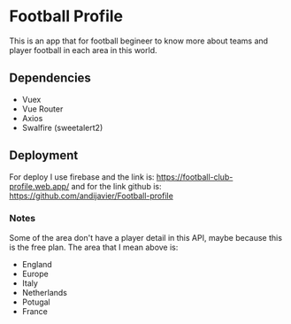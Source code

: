 # Football Profile
This is an app that for football begineer to know more about teams and player football in each area in this world.

## Dependencies
- Vuex
- Vue Router
- Axios
- Swalfire (sweetalert2)

## Deployment
For deploy I use firebase and the link is: 
https://football-club-profile.web.app/
and for the link github is: https://github.com/andijavier/Football-profile

### Notes
Some of the area don't have a player detail in this API, maybe because this is the free plan.
The area that I mean above is:
- England
- Europe
- Italy
- Netherlands
- Potugal
- France